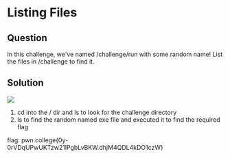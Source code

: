 # Listing Files
## Question
In this challenge, we've named /challenge/run with some random name! List the files in /challenge to find it.


## Solution
![](/images/5.jpg)
1. cd into the / dir and ls to look for the challenge directory
2. ls to find the random named exe file and executed it to find the required flag

flag: pwn.college{0y-0rVDqUPwUKTzw21lPgbLvBKW.dhjM4QDL4kDO1czW}
